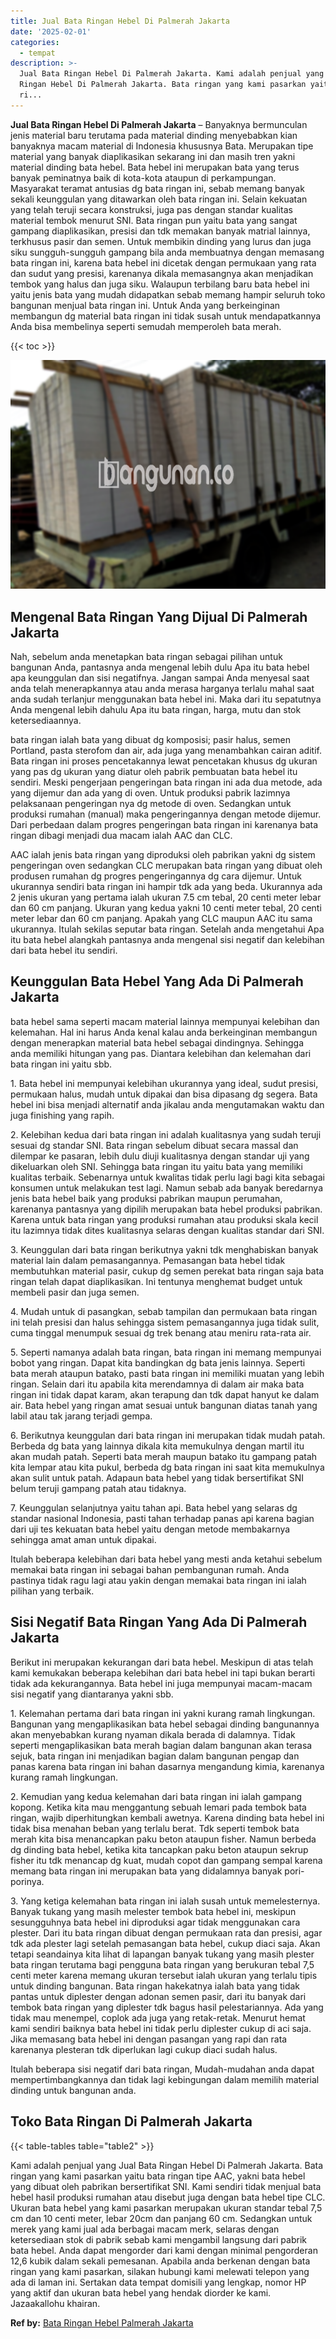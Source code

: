 ```yaml
---
title: Jual Bata Ringan Hebel Di Palmerah Jakarta
date: '2025-02-01'
categories:
  - tempat
description: >-
  Jual Bata Ringan Hebel Di Palmerah Jakarta. Kami adalah penjual yang Jual Bata
  Ringan Hebel Di Palmerah Jakarta. Bata ringan yang kami pasarkan yaitu bata
  ri...
---
```


**Jual Bata Ringan Hebel Di Palmerah Jakarta** – Banyaknya bermunculan jenis material baru terutama pada material dinding menyebabkan kian banyaknya macam material di Indonesia khususnya Bata. Merupakan tipe material yang banyak diaplikasikan sekarang ini dan masih tren yakni material dinding bata hebel. Bata hebel ini merupakan bata yang terus banyak peminatnya baik di kota-kota ataupun di perkampungan. Masyarakat teramat antusias dg bata ringan ini, sebab memang banyak sekali keunggulan yang ditawarkan oleh bata ringan ini. Selain kekuatan yang telah teruji secara konstruksi, juga pas dengan standar kualitas material tembok menurut SNI. Bata ringan pun yaitu bata yang sangat gampang diaplikasikan, presisi dan tdk memakan banyak matrial lainnya, terkhusus pasir dan semen. Untuk membikin dinding yang lurus dan juga siku sungguh-sungguh gampang bila anda membuatnya dengan memasang bata ringan ini, karena bata hebel ini dicetak dengan permukaan yang rata dan sudut yang presisi, karenanya dikala memasangnya akan menjadikan tembok yang halus dan juga siku. Walaupun terbilang baru bata hebel ini yaitu jenis bata yang mudah didapatkan sebab memang hampir seluruh toko bangunan menjual bata ringan ini. Untuk Anda yang berkeinginan membangun dg material bata ringan ini tidak susah untuk mendapatkannya Anda bisa membelinya seperti semudah memperoleh bata merah.

{{< toc >}}

![Jual Bata Ringan Hebel Di Palmerah Jakarta](/images/jual-hebel-murah-16.png)

## Mengenal Bata Ringan Yang Dijual Di Palmerah Jakarta

Nah, sebelum anda menetapkan bata ringan sebagai pilihan untuk bangunan Anda, pantasnya anda mengenal lebih dulu Apa itu bata hebel apa keunggulan dan sisi negatifnya. Jangan sampai Anda menyesal saat anda telah menerapkannya atau anda merasa harganya terlalu mahal saat anda sudah terlanjur menggunakan bata hebel ini. Maka dari itu sepatutnya Anda mengenal lebih dahulu Apa itu bata ringan, harga, mutu dan stok ketersediaannya.

bata ringan ialah bata yang dibuat dg komposisi; pasir halus, semen Portland, pasta sterofom dan air, ada juga yang menambahkan cairan aditif. Bata ringan ini proses pencetakannya lewat pencetakan khusus dg ukuran yang pas dg ukuran yang diatur oleh pabrik pembuatan bata hebel itu sendiri. Meski pengerjaan pengeringan bata ringan ini ada dua metode, ada yang dijemur dan ada yang di oven. Untuk produksi pabrik lazimnya pelaksanaan pengeringan nya dg metode di oven. Sedangkan untuk produksi rumahan (manual) maka pengeringannya dengan metode dijemur. Dari perbedaan dalam progres pengeringan bata ringan ini karenanya bata ringan dibagi menjadi dua macam ialah AAC dan CLC.

AAC ialah jenis bata ringan yang diproduksi oleh pabrikan yakni dg sistem pengeringan oven sedangkan CLC merupakan bata ringan yang dibuat oleh produsen rumahan dg progres pengeringannya dg cara dijemur. Untuk ukurannya sendiri bata ringan ini hampir tdk ada yang beda. Ukurannya ada 2 jenis ukuran yang pertama ialah ukuran 7.5 cm tebal, 20 centi meter lebar dan 60 cm panjang. Ukuran yang kedua yakni 10 centi meter tebal, 20 centi meter lebar dan 60 cm panjang. Apakah yang CLC maupun AAC itu sama ukurannya. Itulah sekilas seputar bata ringan. Setelah anda mengetahui Apa itu bata hebel alangkah pantasnya anda mengenal sisi negatif dan kelebihan dari bata hebel itu sendiri.

## Keunggulan Bata Hebel Yang Ada Di Palmerah Jakarta

bata hebel sama seperti macam material lainnya mempunyai kelebihan dan kelemahan. Hal ini harus Anda kenal kalau anda berkeinginan membangun dengan menerapkan material bata hebel sebagai dindingnya. Sehingga anda memiliki hitungan yang pas. Diantara kelebihan dan kelemahan dari bata ringan ini yaitu sbb.

1\. Bata hebel ini mempunyai kelebihan ukurannya yang ideal, sudut presisi, permukaan halus, mudah untuk dipakai dan bisa dipasang dg segera. Bata hebel ini bisa menjadi alternatif anda jikalau anda mengutamakan waktu dan juga finishing yang rapih.

2\. Kelebihan kedua dari bata ringan ini adalah kualitasnya yang sudah teruji sesuai dg standar SNI. Bata ringan sebelum dibuat secara massal dan dilempar ke pasaran, lebih dulu diuji kualitasnya dengan standar uji yang dikeluarkan oleh SNI. Sehingga bata ringan itu yaitu bata yang memiliki kualitas terbaik. Sebenarnya untuk kwalitas tidak perlu lagi bagi kita sebagai konsumen untuk melakukan test lagi. Namun sebab ada banyak beredarnya jenis bata hebel baik yang produksi pabrikan maupun perumahan, karenanya pantasnya yang dipilih merupakan bata hebel produksi pabrikan. Karena untuk bata ringan yang produksi rumahan atau produksi skala kecil itu lazimnya tidak dites kualitasnya selaras dengan kualitas standar dari SNI.

3\. Keunggulan dari bata ringan berikutnya yakni tdk menghabiskan banyak material lain dalam pemasangannya. Pemasangan bata hebel tidak membutuhkan material pasir, cukup dg semen perekat bata ringan saja bata ringan telah dapat diaplikasikan. Ini tentunya menghemat budget untuk membeli pasir dan juga semen.

4\. Mudah untuk di pasangkan, sebab tampilan dan permukaan bata ringan ini telah presisi dan halus sehingga sistem pemasangannya juga tidak sulit, cuma tinggal menumpuk sesuai dg trek benang atau meniru rata-rata air.

5\. Seperti namanya adalah bata ringan, bata ringan ini memang mempunyai bobot yang ringan. Dapat kita bandingkan dg bata jenis lainnya. Seperti bata merah ataupun batako, pasti bata ringan ini memiliki muatan yang lebih ringan. Selain dari itu apabila kita merendamnya di dalam air maka bata ringan ini tidak dapat karam, akan terapung dan tdk dapat hanyut ke dalam air. Bata hebel yang ringan amat sesuai untuk bangunan diatas tanah yang labil atau tak jarang terjadi gempa.

6\. Berikutnya keunggulan dari bata ringan ini merupakan tidak mudah patah. Berbeda dg bata yang lainnya dikala kita memukulnya dengan martil itu akan mudah patah. Seperti bata merah maupun batako itu gampang patah kita lempar atau kita pukul, berbeda dg bata ringan ini saat kita memukulnya akan sulit untuk patah. Adapaun bata hebel yang tidak bersertifikat SNI belum teruji gampang patah atau tidaknya.

7\. Keunggulan selanjutnya yaitu tahan api. Bata hebel yang selaras dg standar nasional Indonesia, pasti tahan terhadap panas api karena bagian dari uji tes kekuatan bata hebel yaitu dengan metode membakarnya sehingga amat aman untuk dipakai.

Itulah beberapa kelebihan dari bata hebel yang mesti anda ketahui sebelum memakai bata ringan ini sebagai bahan pembangunan rumah. Anda pastinya tidak ragu lagi atau yakin dengan memakai bata ringan ini ialah pilihan yang terbaik.

## Sisi Negatif Bata Ringan Yang Ada Di Palmerah Jakarta

Berikut ini merupakan kekurangan dari bata hebel. Meskipun di atas telah kami kemukakan beberapa kelebihan dari bata hebel ini tapi bukan berarti tidak ada kekurangannya. Bata hebel ini juga mempunyai macam-macam sisi negatif yang diantaranya yakni sbb.

1\. Kelemahan pertama dari bata ringan ini yakni kurang ramah lingkungan. Bangunan yang mengaplikasikan bata hebel sebagai dinding bangunannya akan menyebabkan kurang nyaman dikala berada di dalamnya. Tidak seperti mengaplikasikan bata merah bagian dalam bangunan akan terasa sejuk, bata ringan ini menjadikan bagian dalam bangunan pengap dan panas karena bata ringan ini bahan dasarnya mengandung kimia, karenanya kurang ramah lingkungan.

2\. Kemudian yang kedua kelemahan dari bata ringan ini ialah gampang kopong. Ketika kita mau menggantung sebuah lemari pada tembok bata ringan, wajib diperhitungkan kembali awetnya. Karena dinding bata hebel ini tidak bisa menahan beban yang terlalu berat. Tdk seperti tembok bata merah kita bisa menancapkan paku beton ataupun fisher. Namun berbeda dg dinding bata hebel, ketika kita tancapkan paku beton ataupun sekrup fisher itu tdk menancap dg kuat, mudah copot dan gampang sempal karena memang bata ringan ini merupakan bata yang didalamnya banyak pori-porinya.

3\. Yang ketiga kelemahan bata ringan ini ialah susah untuk memelesternya. Banyak tukang yang masih melester tembok bata hebel ini, meskipun sesungguhnya bata hebel ini diproduksi agar tidak menggunakan cara plester. Dari itu bata ringan dibuat dengan permukaan rata dan presisi, agar tdk ada plester lagi setelah pemasangan bata hebel, cukup diaci saja. Akan tetapi seandainya kita lihat di lapangan banyak tukang yang masih plester bata ringan terutama bagi pengguna bata ringan yang berukuran tebal 7,5 centi meter karena memang ukuran tersebut ialah ukuran yang terlalu tipis untuk dinding bangunan. Bata ringan hakekatnya ialah bata yang tidak pantas untuk diplester dengan adonan semen pasir, dari itu banyak dari tembok bata ringan yang diplester tdk bagus hasil pelestariannya. Ada yang tidak mau menempel, coplok ada juga yang retak-retak. Menurut hemat kami sendiri baiknya bata hebel ini tidak perlu diplester cukup di aci saja. Jika memasang bata hebel ini dengan pasangan yang rapi dan rata karenanya plesteran tdk diperlukan lagi cukup diaci sudah halus.

Itulah beberapa sisi negatif dari bata ringan, Mudah-mudahan anda dapat mempertimbangkannya dan tidak lagi kebingungan dalam memilih material dinding untuk bangunan anda.

## Toko Bata Ringan Di Palmerah Jakarta

{{< table-tables table="table2" >}}

Kami adalah penjual yang Jual Bata Ringan Hebel Di Palmerah Jakarta. Bata ringan yang kami pasarkan yaitu bata ringan tipe AAC, yakni bata hebel yang dibuat oleh pabrikan bersertifikat SNI. Kami sendiri tidak menjual bata hebel hasil produksi rumahan atau disebut juga dengan bata hebel tipe CLC. Ukuran bata hebel yang kami pasarkan merupakan ukuran standar tebal 7,5 cm dan 10 centi meter, lebar 20cm dan panjang 60 cm. Sedangkan untuk merek yang kami jual ada berbagai macam merk, selaras dengan ketersediaan stok di pabrik sebab kami mengambil langsung dari pabrik bata hebel. Anda dapat mengorder dari kami dengan minimal pengorderan 12,6 kubik dalam sekali pemesanan. Apabila anda berkenan dengan bata ringan yang kami pasarkan, silakan hubungi kami melewati telepon yang ada di laman ini. Sertakan data tempat domisili yang lengkap, nomor HP yang aktif dan ukuran bata hebel yang hendak diorder ke kami. Jazaakallohu khairan.

**Ref by:** [Bata Ringan Hebel Palmerah Jakarta](https://id.wikipedia.org/wiki/Bata)
